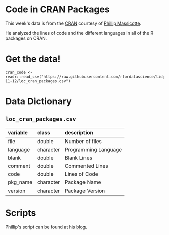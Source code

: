 # Code in CRAN Packages

This week's data is from the [CRAN](https://cran.r-project.org/src/contrib/) courtesy of [Phillip Massicotte](https://www.pmassicotte.com/post/analyzing-the-programming-languages-used-in-r-packages/).

He analyzed the lines of code and the different languages in all of the R packages on CRAN.

# Get the data!

```
cran_code <- readr::read_csv("https://raw.githubusercontent.com/rfordatascience/tidytuesday/master/data/2019/2019-11-12/loc_cran_packages.csv")
```

# Data Dictionary

## `loc_cran_packages.csv`

|variable |class     |description |
|:--------|:---------|:-----------|
|file     |double    | Number of files |
|language |character | Programming Language |
|blank    |double    | Blank Lines |
|comment  |double    | Commented Lines |
|code     |double    | Lines of Code |
|pkg_name |character | Package Name |
|version  |character | Package Version |


# Scripts

Phillip's script can be found at his [blog](https://www.pmassicotte.com/post/analyzing-the-programming-languages-used-in-r-packages/).